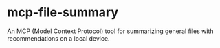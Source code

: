 # mcp-file-summary
An MCP (Model Context Protocol) tool for summarizing general files with recommendations on a local device.  
